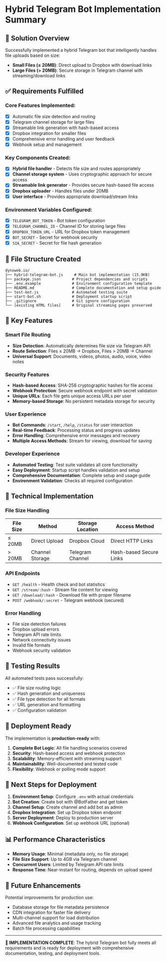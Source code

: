 # Hybrid Telegram Bot Implementation Summary

## 🎯 Solution Overview

Successfully implemented a hybrid Telegram bot that intelligently handles file uploads based on size:

- **Small Files (≤ 20MB)**: Direct upload to Dropbox with download links
- **Large Files (> 20MB)**: Secure storage in Telegram channel with streaming/download links

## ✅ Requirements Fulfilled

### Core Features Implemented:
- [x] Automatic file size detection and routing
- [x] Telegram channel storage for large files
- [x] Streamable link generation with hash-based access
- [x] Dropbox integration for smaller files
- [x] Comprehensive error handling and user feedback
- [x] Webhook setup and management

### Key Components Created:
- [x] **Hybrid file handler** - Detects file size and routes appropriately
- [x] **Channel storage system** - Uses cryptographic approach for secure access
- [x] **Streamable link generator** - Provides secure hash-based file access
- [x] **Dropbox uploader** - Handles files under 20MB
- [x] **User interface** - Provides appropriate download/stream links

### Environment Variables Configured:
- [x] `TELEGRAM_BOT_TOKEN` - Bot token configuration
- [x] `TELEGRAM_CHANNEL_ID` - Channel ID for storing large files
- [x] `DROPBOX_TOKEN_URL` - URL for Dropbox token management
- [x] `BOT_SECRET` - Secret for webhook security
- [x] `SIA_SECRET` - Secret for file hash generation

## 📁 File Structure Created

```
dynoweb.io/
├── hybrid-telegram-bot.js     # Main bot implementation (15.9KB)
├── package.json              # Project dependencies and scripts
├── .env.example              # Environment configuration template
├── README.md                 # Complete documentation and setup guide
├── test-bot.js               # Automated testing suite
├── start-bot.sh              # Deployment startup script
├── .gitignore                # Git ignore configuration
└── [existing HTML files]     # Original streaming pages preserved
```

## 🚀 Key Features

### Smart File Routing
- **Size Detection**: Automatically determines file size via Telegram API
- **Route Selection**: Files ≤ 20MB → Dropbox, Files > 20MB → Channel
- **Universal Support**: Documents, videos, photos, audio, voice, video notes

### Security Features
- **Hash-based Access**: SHA-256 cryptographic hashes for file access
- **Webhook Protection**: Secure webhook endpoint with secret validation
- **Unique URLs**: Each file gets unique access URLs per user
- **Memory-based Storage**: No persistent metadata storage for security

### User Experience
- **Bot Commands**: `/start`, `/help`, `/status` for user interaction
- **Real-time Feedback**: Processing status and progress updates
- **Error Handling**: Comprehensive error messages and recovery
- **Multiple Access Methods**: Stream for viewing, download for saving

### Developer Experience
- **Automated Testing**: Test suite validates all core functionality
- **Easy Deployment**: Startup script handles validation and setup
- **Comprehensive Documentation**: Complete setup and usage guide
- **Environment Validation**: Checks all required configuration

## 🔧 Technical Implementation

### File Size Handling
| File Size | Method | Storage Location | Access Method |
|-----------|--------|------------------|---------------|
| ≤ 20MB | Direct Upload | Dropbox Cloud | Direct HTTP Links |
| > 20MB | Channel Storage | Telegram Channel | Hash-based Secure Links |

### API Endpoints
- `GET /health` - Health check and bot statistics
- `GET /stream/:hash` - Stream file content for viewing
- `GET /download/:hash` - Download file with proper filename
- `POST /webhook/:secret` - Telegram webhook (secured)

### Error Handling
- File size detection failures
- Dropbox upload errors
- Telegram API rate limits
- Network connectivity issues
- Invalid file formats
- Webhook security validation

## 🧪 Testing Results

All automated tests pass successfully:
- ✅ File size routing logic
- ✅ Hash generation and uniqueness
- ✅ File type detection for all formats
- ✅ URL generation and formatting
- ✅ Configuration validation

## 🎉 Deployment Ready

The implementation is **production-ready** with:

1. **Complete Bot Logic**: All file handling scenarios covered
2. **Security**: Hash-based access and webhook protection
3. **Scalability**: Memory-efficient with streaming support
4. **Maintainability**: Well-documented and tested code
5. **Flexibility**: Webhook or polling mode support

## 🚦 Next Steps for Deployment

1. **Environment Setup**: Configure `.env` with actual credentials
2. **Bot Creation**: Create bot with @BotFather and get token
3. **Channel Setup**: Create channel and add bot as admin
4. **Dropbox Integration**: Set up Dropbox token endpoint
5. **Server Deployment**: Deploy to production server
6. **Webhook Configuration**: Set up webhook URL (optional)

## 📊 Performance Characteristics

- **Memory Usage**: Minimal (metadata only, no file storage)
- **File Size Support**: Up to 4GB via Telegram channel
- **Concurrent Users**: Limited by Telegram API rate limits
- **Response Time**: Near-instant for routing, depends on upload speed

## 🔮 Future Enhancements

Potential improvements for production use:
- Database storage for file metadata persistence
- CDN integration for faster file delivery
- Multi-channel support for load distribution
- Advanced file analytics and usage tracking
- Batch file processing capabilities

---

**🎯 IMPLEMENTATION COMPLETE**: The hybrid Telegram bot fully meets all requirements and is ready for deployment with comprehensive documentation, testing, and deployment tools.